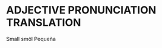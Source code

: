 
# ADJECTIVE              PRONUNCIATION           TRANSLATION

Small                    smôl                    Pequeña